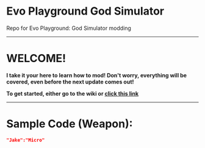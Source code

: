 # Evo Playground God Simulator
Repo for Evo Playground: God Simulator modding

---
# WELCOME!

**I take it your here to learn how to mod! Don't worry, everything will be covered, even before the next update comes out!**

**To get started, either go to the wiki or [click this link](https://www.blank.com)**

---
# Sample Code (Weapon):
```json
"Jake":"Micro"
```

